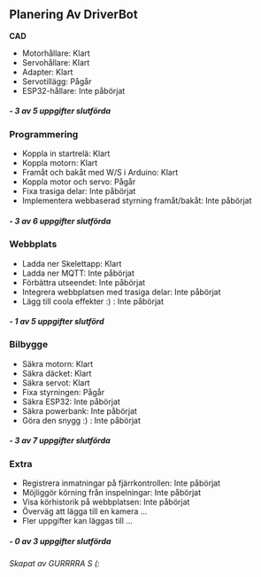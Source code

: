 
## Planering Av DriverBot
**CAD**
- Motorhållare: Klart
- Servohållare: Klart
- Adapter: Klart
- Servotillägg: Pågår
- ESP32-hållare: Inte påbörjat
##### - 3 av 5 uppgifter slutförda

### Programmering
- Koppla in startrelä: Klart
- Koppla motorn: Klart
- Framåt och bakåt med W/S i Arduino: Klart
- Koppla motor och servo: Pågår
- Fixa trasiga delar: Inte påbörjat
- Implementera webbaserad styrning framåt/bakåt: Inte påbörjat
##### - 3 av 6 uppgifter slutförda

### Webbplats
- Ladda ner Skelettapp: Klart
- Ladda ner MQTT: Inte påbörjat
- Förbättra utseendet: Inte påbörjat
- Integrera webbplatsen med trasiga delar: Inte påbörjat
- Lägg till coola effekter :) : Inte påbörjat
##### - 1 av 5 uppgifter slutförd

### Bilbygge
- Säkra motorn: Klart
- Säkra däcket: Klart
- Säkra servot: Klart
- Fixa styrningen: Pågår
- Säkra ESP32: Inte påbörjat
- Säkra powerbank: Inte påbörjat
- Göra den snygg :) : Inte påbörjat
##### - 3 av 7 uppgifter slutförda

### Extra
- Registrera inmatningar på fjärrkontrollen: Inte påbörjat
- Möjliggör körning från inspelningar: Inte påbörjat
- Visa körhistorik på webbplatsen: Inte påbörjat
- Överväg att lägga till en kamera ...
- Fler uppgifter kan läggas till ...
##### - 0 av 3 uppgifter slutförda

###### *Skapat av GURRRRA S (:*
